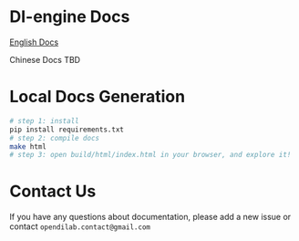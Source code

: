 # DI-engine Docs

[English Docs](https://di-engine-docs.readthedocs.io/en/latest/index.html)

Chinese Docs TBD

# Local Docs Generation
```bash
# step 1: install
pip install requirements.txt
# step 2: compile docs
make html
# step 3: open build/html/index.html in your browser, and explore it!
```
# Contact Us
If you have any questions about documentation, please add a new issue or contact `opendilab.contact@gmail.com`
